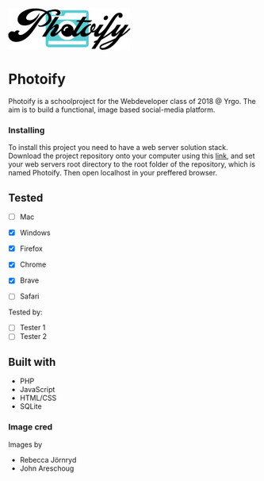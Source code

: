 <img src="https://raw.githubusercontent.com/Neyrin/Photoify/master/assets/style/images/Photoify-logo-clr.png">

# Photoify

Photoify is a schoolproject for the Webdeveloper class of 2018 @ Yrgo. The aim is to build a functional, image based social-media platform.

### Installing

To install this project you need to have a web server solution stack. Download the project repository onto your computer using this [link](https://github.com/Neyrin/Photoify.git), and set your web servers root directory to the root folder of the repository, which is named Photoify. Then open localhost in your preffered browser.

## Tested 
- [ ] Mac
- [x] Windows

- [x] Firefox
- [x] Chrome
- [x] Brave
- [ ] Safari

Tested by:
- [ ] Tester 1
- [ ] Tester 2

## Built with
- PHP
- JavaScript
- HTML/CSS
- SQLite

### Image cred
Images by
- Rebecca Jörnryd
- John Areschoug
